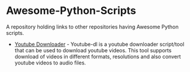 # Awesome-Python-Scripts
A repository holding links to other repositories having Awesome Python scripts.

- [Youtube Downloader](https://github.com/rg3/youtube-dl) - Youtube-dl is a youtube downloader script/tool that can be used to download youtube videos. This tool supports download of videos in different formats, resolutions and also convert youtube videos to audio files.
